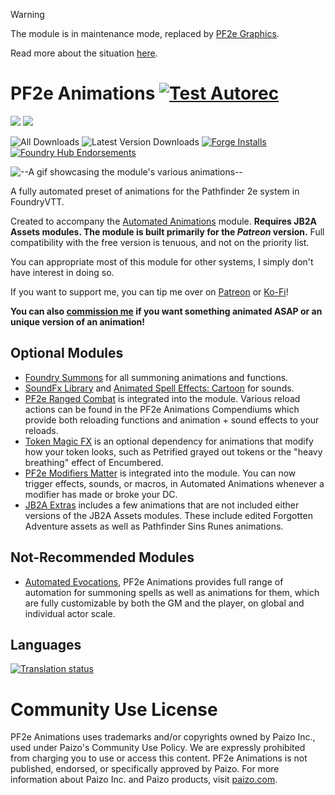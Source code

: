 > [!warning]
> The module is in maintenance mode, replaced by [PF2e Graphics](https://github.com/MrVauxs/pf2e-graphics).
> 
> Read more about the situation [here](https://github.com/MrVauxs/pf2e-jb2a-macros/issues/202).

# PF2e Animations [![Test Autorec](https://github.com/MrVauxs/pf2e-jb2a-macros/actions/workflows/test.yml/badge.svg)](https://github.com/MrVauxs/pf2e-jb2a-macros/actions/workflows/test.yml)
![](https://img.shields.io/endpoint?url=https%3A%2F%2Ffoundryshields.com%2Fversion%3Fstyle%3Dflat%26url%3Dhttps%3A%2F%2Fraw.githubusercontent.com%2FMrVauxs%2Fpf2e-jb2a-macros%2Fmain%2Fmodule.json)
![](https://img.shields.io/endpoint?url=https%3A%2F%2Ffoundryshields.com%2Fsystem%3FnameType%3Dfull%26showVersion%3D1%26style%3Dflat%26url%3Dhttps%3A%2F%2Fraw.githubusercontent.com%2FMrVauxs%2Fpf2e-jb2a-macros%2Fmain%2Fmodule.json)

![All Downloads](https://img.shields.io/github/downloads/MrVauxs/pf2e-jb2a-macros/total?color=purple&label=All%20Downloads)
![Latest Version Downloads](https://img.shields.io/github/downloads/MrVauxs/pf2e-jb2a-macros/latest/total?color=purple&label=Latest%20Version%20Downloads&sort=semver)
[![Forge Installs](https://img.shields.io/badge/dynamic/json?label=Forge%20Installs&query=package.installs&suffix=%25&url=https%3A%2F%2Fforge-vtt.com%2Fapi%2Fbazaar%2Fpackage%2Fpf2e-jb2a-macros&colorB=4aa94a)](https://forge-vtt.com/bazaar#package=pf2e-jb2a-macros)
[![Foundry Hub Endorsements](https://img.shields.io/endpoint?logoColor=white&url=https%3A%2F%2Fwww.foundryvtt-hub.com%2Fwp-json%2Fhubapi%2Fv1%2Fpackage%2Fpf2e-jb2a-macros%2Fshield%2Fendorsements)](https://www.foundryvtt-hub.com/package/pf2e-jb2a-macros/)

![--A gif showcasing the module's various animations--](https://github.com/MrVauxs/pf2e-jb2a-macros/raw/main/preview.gif)

A fully automated preset of animations for the Pathfinder 2e system in FoundryVTT.

Created to accompany the [Automated Animations](https://github.com/otigon/automated-jb2a-animations) module.
**Requires JB2A Assets modules. The module is built primarily for the _Patreon_ version.** Full compatibility with the free version is tenuous, and not on the priority list.

You can appropriate most of this module for other systems, I simply don't have interest in doing so.

If you want to support me, you can tip me over on [Patreon](https://www.patreon.com/mrvauxs) or [Ko-Fi](https://ko-fi.com/mrvauxs)!

**You can also [commission me](https://ko-fi.com/mrvauxs/commissions) if you want something animated ASAP or an unique version of an animation!**

## Optional Modules
- [Foundry Summons](https://foundryvtt.com/packages/foundry-summons) for all summoning animations and functions.
- [SoundFx Library](https://github.com/CDeenen/SoundFxLibrary) and [Animated Spell Effects: Cartoon](https://github.com/jackkerouac/animated-spell-effects-cartoon) for sounds.
- [PF2e Ranged Combat](https://github.com/JDCalvert/FVTT-PF2e-Ranged-Combat) is integrated into the module. Various reload actions can be found in the PF2e Animations Compendiums which provide both reloading functions and animation + sound effects to your reloads.
- [Token Magic FX](https://github.com/Feu-Secret/Tokenmagic) is an optional dependency for animations that modify how your token looks, such as Petrified grayed out tokens or the "heavy breathing" effect of Encumbered.
- [PF2e Modifiers Matter](https://github.com/shemetz/pf2e-modifiers-matter) is integrated into the module. You can now trigger effects, sounds, or macros, in Automated Animations whenever a modifier has made or broke your DC.
- [JB2A Extras](https://github.com/Jules-Bens-Aa/jb2a-extras) includes a few animations that are not included either versions of the JB2A Assets modules. These include edited Forgotten Adventure assets as well as Pathfinder Sins Runes animations.

## Not-Recommended Modules
- [Automated Evocations](https://github.com/theripper93/automated-evocations), PF2e Animations provides full range of automation for summoning spells as well as animations for them, which are fully customizable by both the GM and the player, on global and individual actor scale.

## Languages
[![Translation status](https://weblate.foundryvtt-hub.com/widgets/pf2e-animation-macros/-/multi-auto.svg)](https://weblate.foundryvtt-hub.com/engage/pf2e-animation-macros/)

# Community Use License
PF2e Animations uses trademarks and/or copyrights owned by Paizo Inc., used under Paizo's Community Use Policy. We are expressly prohibited from charging you to use or access this content. PF2e Animations is not published, endorsed, or specifically approved by Paizo. For more information about Paizo Inc. and Paizo products, visit [paizo.com](paizo.com).
